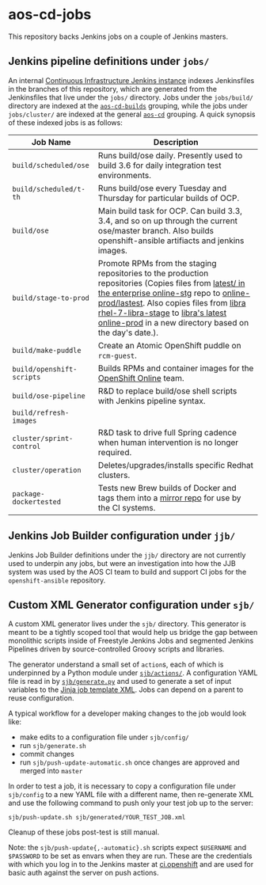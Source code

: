 # aos-cd-jobs

This repository backs Jenkins jobs on a couple of Jenkins masters.

## Jenkins pipeline definitions under `jobs/`
 
An internal [Continuous Infrastructure Jenkins instance](https://atomic-e2e-jenkins.rhev-ci-vms.eng.rdu2.redhat.com/) indexes Jenkinsfiles in the branches of this repository, which are generated from the Jenkinsfiles that live under the `jobs/` directory. Jobs under the `jobs/build/` directory are indexed at the [`aos-cd-builds`](https://atomic-e2e-jenkins.rhev-ci-vms.eng.rdu2.redhat.com/job/aos-cd-builds/) grouping, while the jobs under `jobs/cluster/` are indexed at the general [`aos-cd`](https://atomic-e2e-jenkins.rhev-ci-vms.eng.rdu2.redhat.com/job/aos-cd/) grouping. A quick synopsis of these indexed jobs is as follows:

|          Job Name          | Description |
| -------------------------- | ----------- |
| `build/scheduled/ose`      | Runs build/ose daily. Presently used to build 3.6 for daily integration test environments.            |
| `build/scheduled/t-th`     | Runs build/ose every Tuesday and Thursday for particular builds of OCP.            |
| `build/ose`                | Main build task for OCP. Can build 3.3, 3.4, and so on up through the current ose/master branch. Also builds openshift-ansible artifiacts and jenkins images.            |
| `build/stage-to-prod`      | Promote RPMs from the staging repositories to the production repositories (Copies files from [latest/ in the enterprise online-stg](https://mirror.openshift.com/enterprise/online-stg/latest/) repo to [online-prod/lastest](https://mirror.openshift.com/enterprise/online-prod/latest/). Also copies files from [libra rhel-7-libra-stage](https://mirror.ops.rhcloud.com/libra/rhel-7-libra-stage/) to [libra's latest online-prod](https://mirror.ops.rhcloud.com/libra/online-prod/latest/) in a new directory based on the day's date.).  |
| `build/make-puddle`        | Create an Atomic OpenShift puddle on `rcm-guest`. |
| `build/openshift-scripts`  | Builds RPMs and container images for the [OpenShift Online](https://github.com/openshift/online) team. |
| `build/ose-pipeline`       | R&D to replace build/ose shell scripts with Jenkins pipeline syntax.            |
| `build/refresh-images`     |             |
| `cluster/sprint-control`   | R&D task to drive full Spring cadence when human intervention is no longer required.            |
| `cluster/operation`        | Deletes/upgrades/installs specific Redhat clusters.            |
| `package-dockertested`     | Tests new Brew builds of Docker and tags them into a [mirror repo](https://mirror.openshift.com/enterprise/rhel/dockerextra/x86_64/os/Packages/) for use by the CI systems. |

## Jenkins Job Builder configuration under `jjb/`

Jenkins Job Builder definitions under the `jjb/` directory are not currently used to underpin any jobs, but were an investigation into how the JJB system was used by the AOS CI team to build and support CI jobs for the `openshift-ansible` repository.

## Custom XML Generator configuration under `sjb/`

A custom XML generator lives under the `sjb/` directory. This generator is meant to be a tightly scoped tool that would help us bridge the gap between monolithic scripts inside of Freestyle Jenkins Jobs and segmented Jenkins Pipelines driven by source-controlled Groovy scripts and libraries.

The generator understand a small set of `action`s, each of which is underpinned by a Python module under [`sjb/actions/`](sjb/actions). A configuration YAML file is read in by [`sjb/generate.py`](sjb/generate.py) and used to generate a set of input variables to the [Jinja job template XML](sjb/templates/test_case.xml). Jobs can depend on a parent to reuse configuration.

A typical workflow for a developer making changes to the job would look like:

 - make edits to a configuration file under `sjb/config/`
 - run `sjb/generate.sh`
 - commit changes
 - run `sjb/push-update-automatic.sh` once changes are approved and merged into `master`

In order to test a job, it is necessary to copy a configuration file under `sjb/config` to a new YAML file with a different name, then re-generate XML and use the following command to push only your test job up to the server:
```shell
sjb/push-update.sh sjb/generated/YOUR_TEST_JOB.xml
````
Cleanup of these jobs post-test is still manual.

Note: the `sjb/push-update{,-automatic}.sh` scripts expect `$USERNAME` and `$PASSWORD` to be set as envars when they are run. These are the credentials with which you log in to the Jenkins master at [ci.openshift](http://ci.openshift.redhat.com/) and are used for basic auth against the server on push actions.
